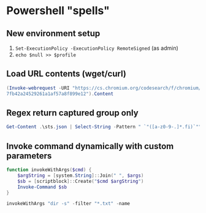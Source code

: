 # Powershell "spells"

## New environment setup
1. `Set-ExecutionPolicy -ExecutionPolicy RemoteSigned` (as admin)
1. `echo $null >> $profile`

## Load URL contents (wget/curl)
```powershell
(Invoke-webrequest -URI "https://cs.chromium.org/codesearch/f/chromium/src/net/http/transport_security_state_static.json?cl=797a3802e77
7fb42a24529261a1af57a8f899e12").Content
```

## Regex return captured group only
```powershell
Get-Content .\sts.json | Select-String -Pattern " `"([a-z0-9-.]*.fi)`"" | % { $_.Matches.Value }
```

## Invoke command dynamically with custom parameters
```powershell
function invokeWithArgs($cmd) {
    $argString = [system.String]::Join(" ", $args)
    $sb = [scriptblock]::Create("$cmd $argString")
    Invoke-Command $sb
}

invokeWithArgs "dir -s" -filter "*.txt" -name
```
